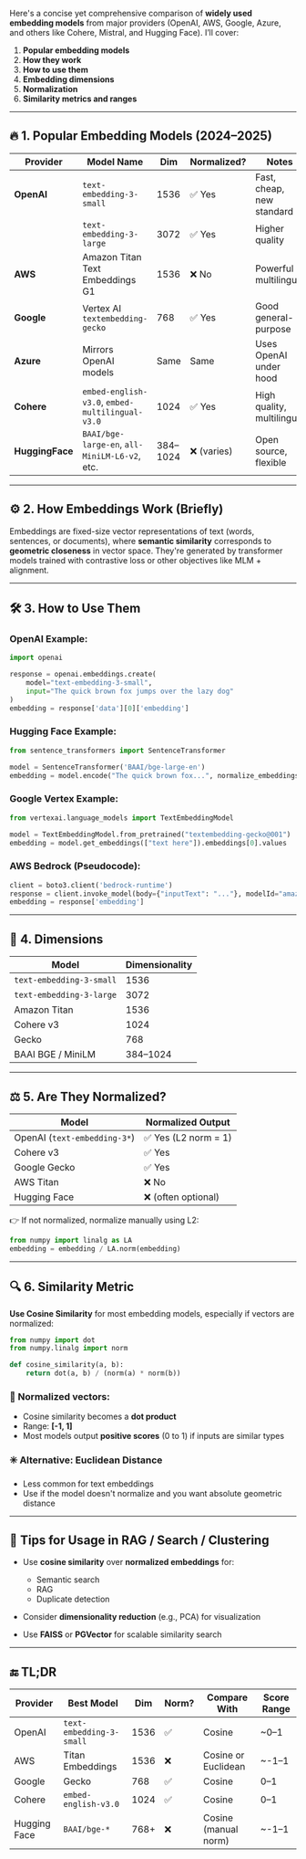 Here's a concise yet comprehensive comparison of **widely used embedding models** from major providers (OpenAI, AWS, Google, Azure, and others like Cohere, Mistral, and Hugging Face). I’ll cover:

1. **Popular embedding models**
2. **How they work**
3. **How to use them**
4. **Embedding dimensions**
5. **Normalization**
6. **Similarity metrics and ranges**

---

## 🔥 1. Popular Embedding Models (2024–2025)

| Provider        | Model Name                                      | Dim      | Normalized? | Notes                      |
| --------------- | ----------------------------------------------- | -------- | ----------- | -------------------------- |
| **OpenAI**      | `text-embedding-3-small`                        | 1536     | ✅ Yes       | Fast, cheap, new standard  |
|                 | `text-embedding-3-large`                        | 3072     | ✅ Yes       | Higher quality             |
| **AWS**         | Amazon Titan Text Embeddings G1                 | 1536     | ❌ No        | Powerful multilingual      |
| **Google**      | Vertex AI `textembedding-gecko`                 | 768      | ✅ Yes       | Good general-purpose       |
| **Azure**       | Mirrors OpenAI models                           | Same     | Same        | Uses OpenAI under hood     |
| **Cohere**      | `embed-english-v3.0`, `embed-multilingual-v3.0` | 1024     | ✅ Yes       | High quality, multilingual |
| **HuggingFace** | `BAAI/bge-large-en`, `all-MiniLM-L6-v2`, etc.   | 384–1024 | ❌ (varies)  | Open source, flexible      |

---

## ⚙️ 2. How Embeddings Work (Briefly)

Embeddings are fixed-size vector representations of text (words, sentences, or documents), where **semantic similarity** corresponds to **geometric closeness** in vector space. They're generated by transformer models trained with contrastive loss or other objectives like MLM + alignment.

---

## 🛠️ 3. How to Use Them

### OpenAI Example:

```python
import openai

response = openai.embeddings.create(
    model="text-embedding-3-small",
    input="The quick brown fox jumps over the lazy dog"
)
embedding = response['data'][0]['embedding']
```

### Hugging Face Example:

```python
from sentence_transformers import SentenceTransformer

model = SentenceTransformer('BAAI/bge-large-en')
embedding = model.encode("The quick brown fox...", normalize_embeddings=True)
```

### Google Vertex Example:

```python
from vertexai.language_models import TextEmbeddingModel

model = TextEmbeddingModel.from_pretrained("textembedding-gecko@001")
embedding = model.get_embeddings(["text here"]).embeddings[0].values
```

### AWS Bedrock (Pseudocode):

```python
client = boto3.client('bedrock-runtime')
response = client.invoke_model(body={"inputText": "..."}, modelId="amazon.titan-embed-text-v1")
embedding = response['embedding']
```

---

## 📏 4. Dimensions

| Model                    | Dimensionality |
| ------------------------ | -------------- |
| `text-embedding-3-small` | 1536           |
| `text-embedding-3-large` | 3072           |
| Amazon Titan             | 1536           |
| Cohere v3                | 1024           |
| Gecko                    | 768            |
| BAAI BGE / MiniLM        | 384–1024       |

---

## ⚖️ 5. Are They Normalized?

| Model                        | Normalized Output   |
| ---------------------------- | ------------------- |
| OpenAI (`text-embedding-3*`) | ✅ Yes (L2 norm = 1) |
| Cohere v3                    | ✅ Yes               |
| Google Gecko                 | ✅ Yes               |
| AWS Titan                    | ❌ No                |
| Hugging Face                 | ❌ (often optional)  |

👉 If not normalized, normalize manually using L2:

```python
from numpy import linalg as LA
embedding = embedding / LA.norm(embedding)
```

---

## 🔍 6. Similarity Metric

**Use Cosine Similarity** for most embedding models, especially if vectors are normalized:

```python
from numpy import dot
from numpy.linalg import norm

def cosine_similarity(a, b):
    return dot(a, b) / (norm(a) * norm(b))
```

### 🔄 Normalized vectors:

* Cosine similarity becomes a **dot product**
* Range: **\[-1, 1]**
* Most models output **positive scores** (0 to 1) if inputs are similar types

### ✳️ Alternative: Euclidean Distance

* Less common for text embeddings
* Use if the model doesn't normalize and you want absolute geometric distance

---

## 🧠 Tips for Usage in RAG / Search / Clustering

* Use **cosine similarity** over **normalized embeddings** for:

  * Semantic search
  * RAG
  * Duplicate detection
* Consider **dimensionality reduction** (e.g., PCA) for visualization
* Use **FAISS** or **PGVector** for scalable similarity search

---

## 🔚 TL;DR

| Provider     | Best Model               | Dim  | Norm? | Compare With         | Score Range |
| ------------ | ------------------------ | ---- | ----- | -------------------- | ----------- |
| OpenAI       | `text-embedding-3-small` | 1536 | ✅     | Cosine               | \~0–1       |
| AWS          | Titan Embeddings         | 1536 | ❌     | Cosine or Euclidean  | \~-1–1      |
| Google       | Gecko                    | 768  | ✅     | Cosine               | 0–1         |
| Cohere       | `embed-english-v3.0`     | 1024 | ✅     | Cosine               | 0–1         |
| Hugging Face | `BAAI/bge-*`             | 768+ | ❌     | Cosine (manual norm) | \~-1–1      |

